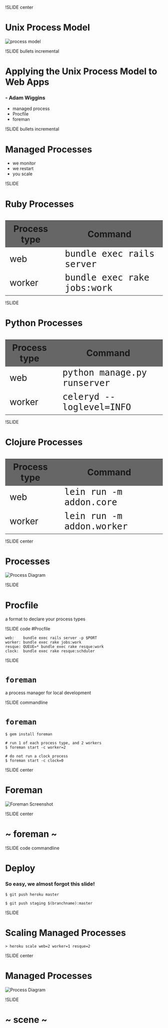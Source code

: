 !SLIDE center
# Unix Process Model

![process model](stdinouterror.png)

!SLIDE bullets incremental
# Applying the Unix Process Model to Web Apps
### - Adam Wiggins

* managed process
* Procfile
* foreman

!SLIDE bullets incremental
# Managed Processes

* we monitor
* we restart
* you scale

!SLIDE 
# Ruby Processes

<br/>
<table style="font-size:2em; margin: 0 auto;">
  <tr style='background: #666'><th style='padding: 0.3em'>Process type</th><th>Command</th></tr>
  <tr><td>web</td><td style='padding-left: 1em; font-family: monospace'>bundle exec rails server</td></tr>
  <tr><td>worker</td><td style='padding-left: 1em; font-family: monospace'>bundle exec rake jobs:work</td></tr>
</table>

!SLIDE 
# Python Processes
<br/>
<table style="font-size:2em; margin: 0 auto;">
  <tr style='background: #666'><th style='padding: 0.3em'>Process type</th><th>Command</th></tr>
  <tr><td>web</td><td style='padding-left: 1em; font-family: monospace'>python manage.py runserver</td></tr>
  <tr><td>worker</td><td style='padding-left: 1em; font-family: monospace'>celeryd --loglevel=INFO</td></tr>
</table>

!SLIDE 
# Clojure Processes
<br/>
<table style="font-size:2em; margin: 0 auto;">
  <tr style='background: #666'><th style='padding: 0.3em'>Process type</th><th>Command</th></tr>
  <tr><td>web</td><td style='padding-left: 1em; font-family: monospace'>lein run -m addon.core</td></tr>
  <tr><td>worker</td><td style='padding-left: 1em; font-family: monospace'>lein run -m addon.worker</td></tr>
</table>

!SLIDE center 
# Processes

![Process Diagram](process_diagram.png)


!SLIDE 
# Procfile

a format to declare your process types

!SLIDE code
#Procfile

    web:    bundle exec rails server -p $PORT
    worker: bundle exec rake jobs:work
    resque: QUEUE=* bundle exec rake resque:work
    clock:  bundle exec rake resque:schduler

!SLIDE 
# `foreman`

a process manager for local development

!SLIDE commandline 
# `foreman`

    $ gem install foreman

    # run 1 of each process type, and 2 workers
    $ foreman start -c worker=2

    # do not run a clock process
    $ foreman start -c clock=0

!SLIDE center
# Foreman

![Foreman Screenshot](foreman_screenshot.png)

!SLIDE center
# ~ foreman ~ #

!SLIDE code commandline
# Deploy 
### So easy, we almost forgot this slide!

    $ git push heroku master

    $ git push staging $(branchname):master


!SLIDE 
# Scaling Managed Processes

    > heroku scale web=2 worker=1 resque=2

!SLIDE center 
# Managed Processes

![Process Diagram](process_diagram.png)

!SLIDE 
# ~ scene ~
